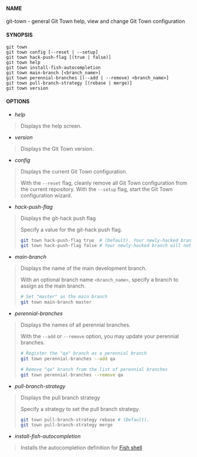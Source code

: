 #### NAME

git-town - general Git Town help, view and change Git Town configuration


#### SYNOPSIS

```
git town
git town config [--reset | --setup]
git town hack-push-flag [(true | false)]
git town help
git town install-fish-autocompletion
git town main-branch [<branch_name>]
git town perennial-branches [(--add | --remove) <branch_name>]
git town pull-branch-strategy [(rebase | merge)]
git town version
```


#### OPTIONS

* *help*
> Displays the help screen.

* *version*
> Displays the Git Town version.

* *config*
> Displays the current Git Town configuration.
>
> With the `--reset` flag, cleanly remove all Git Town configuration from the current repository.
> With the `--setup` flag, start the Git Town configuration wizard.

* *hack-push-flag*
> Displays the git-hack push flag
>
> Specify a value for the git-hack push flag.
> ```bash
> git town hack-push-flag true  # (Default). Your newly-hacked branch will be pushed upon creation.
> git town hack-push-flag false # Your newly-hacked branch will not be pushed upon creation.
> ```

* *main-branch*
> Displays the name of the main development branch.
>
> With an optional branch name `<branch_name>`, specify a branch to assign as the main branch.
> ```bash
> # Set "master" as the main branch
> git town main-branch master
> ```

* *perennial-branches*
> Displays the names of all perennial branches.
>
> With the `--add` or `--remove` option, you may update your perennial branches.
> ```bash
> # Register the "qa" branch as a perennial branch
> git town perennial-branches --add qa
>
> # Remove "qa" branch from the list of perennial branches
> git town perennial-branches --remove qa
> ```

* *pull-branch-strategy*
> Displays the pull branch strategy
>
> Specify a strategy to set the pull branch strategy.
> ```bash
> git town pull-branch-strategy rebase # (Default).
> git town pull-branch-strategy merge
> ```

* *install-fish-autocompletion*
> Installs the autocompletion definition for [Fish shell](http://fishshell.com)
